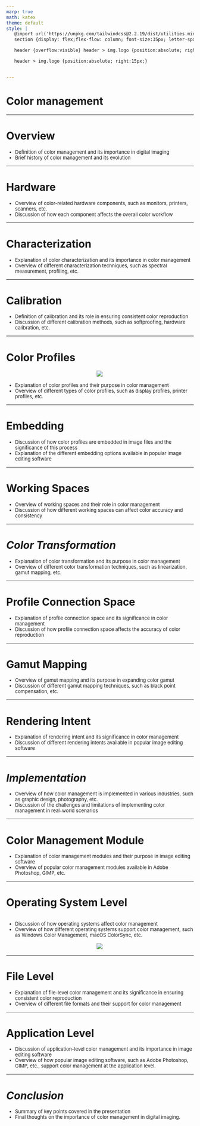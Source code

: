 ```yaml
---
marp: true
math: katex
theme: default
style: |
   @import url('https://unpkg.com/tailwindcss@2.2.19/dist/utilities.min.css');
   section {display: flex;flex-flow: column; font-size:35px; letter-spacing:1.4px;}

   header {overflow:visible} header > img.logo {position:absolute; right:15px;}

   header > img.logo {position:absolute; right:15px;}


---
```

<!-- backgroundImage: url('backgrounds/wwwatercolor (9).png') -->
<!-- _class: lead -->

 # Color management

---
<style scoped>p,li {font-size:0.92em}</style>

 # Overview
- Definition of color management and its importance in digital imaging
- Brief history of color management and its evolution


---
<style scoped>p,li {font-size:0.92em}</style>

 # Hardware

- Overview of color-related hardware components, such as monitors, printers, scanners, etc.
- Discussion of how each component affects the overall color workflow

---
<style scoped>p,li {font-size:0.92em}</style>

 # Characterization

- Explanation of color characterization and its importance in color management
- Overview of different characterization techniques, such as spectral measurement, profiling, etc.

---
<style scoped>p,li {font-size:0.92em}</style>

 # Calibration

- Definition of calibration and its role in ensuring consistent color reproduction
- Discussion of different calibration methods, such as softproofing, hardware calibration, etc.

---
<style scoped>p,li {font-size:0.88em}</style>

 # **Color Profiles**
<div style="display: flex; flex: 1 1 auto; flex-flow: row; min-height: 0"><div style="display: flex; flex: 1 1 auto; justify-content: center;min-height:0;min-width:0; margin-bottom:0.1em;;margin-right:0.15em">
<img style='object-fit: contain; max-height:100%; max-width:100%; background-color: rgba(0,0,0,0);' src='https://upload.wikimedia.org/wikipedia/commons/thumb/7/75/CTPgifsm.gif/220px-CTPgifsm.gif'/>
</div>
</div>

- Explanation of color profiles and their purpose in color management
- Overview of different types of color profiles, such as display profiles, printer profiles, etc.

---
<style scoped>p,li {font-size:0.92em}</style>

 # Embedding

- Discussion of how color profiles are embedded in image files and the significance of this process
- Explanation of the different embedding options available in popular image editing software

---
<style scoped>p,li {font-size:0.92em}</style>

 # Working Spaces
- Overview of working spaces and their role in color management
- Discussion of how different working spaces can affect color accuracy and consistency


---
<style scoped>p,li {font-size:0.92em}</style>

 # _Color Transformation_

- Explanation of color transformation and its purpose in color management
- Overview of different color transformation techniques, such as linearization, gamut mapping, etc.

---
<style scoped>p,li {font-size:0.92em}</style>

 # Profile Connection Space

- Explanation of profile connection space and its significance in color management
- Discussion of how profile connection space affects the accuracy of color reproduction

---
<style scoped>p,li {font-size:0.92em}</style>

 # Gamut Mapping

- Overview of gamut mapping and its purpose in expanding color gamut
- Discussion of different gamut mapping techniques, such as black point compensation, etc.

---
<style scoped>p,li {font-size:0.92em}</style>

 # Rendering Intent

- Explanation of rendering intent and its significance in color management
- Discussion of different rendering intents available in popular image editing software

---
<style scoped>p,li {font-size:0.92em}</style>

 # _Implementation_

- Overview of how color management is implemented in various industries, such as graphic design, photography, etc.
- Discussion of the challenges and limitations of implementing color management in real-world scenarios

---
<style scoped>p,li {font-size:0.92em}</style>

 # Color Management Module
- Explanation of color management modules and their purpose in image editing software
- Overview of popular color management modules available in Adobe Photoshop, GIMP, etc.


---
<style scoped>p,li {font-size:0.88em}</style>

 # Operating System Level
<div style='flex:1 1 auto; min-height:0;' class="grid grid-cols-8 gap-4">
<div style='display:flex; flex-flow:column; min-height:0;' class="col-span-4">

- Discussion of how operating systems affect color management
- Overview of how different operating systems support color management, such as Windows Color Management, macOS ColorSync, etc.
</div>

<div style='display:flex; flex-flow:column; min-height:0;' class="col-span-4">

<div style="display: flex; flex: 1 1 auto; flex-flow: row; min-height: 0"><div style="display: flex; flex: 1 1 auto; justify-content: center;min-height:0;min-width:0; margin-bottom:0.1em;;margin-right:0.15em">
<img style='object-fit: contain; max-height:100%; max-width:100%; background-color: rgba(0,0,0,0);' src='https://upload.wikimedia.org/wikipedia/commons/thumb/6/65/Colour_profile_viewer_on_KDE_Plasma_screenshot.png/330px-Colour_profile_viewer_on_KDE_Plasma_screenshot.png'/>
</div>
</div>

</div>

</div>


---
<style scoped>p,li {font-size:0.92em}</style>

 # File Level
- Explanation of file-level color management and its significance in ensuring consistent color reproduction
- Overview of different file formats and their support for color management


---
<style scoped>p,li {font-size:0.92em}</style>

 # **Application Level**

- Discussion of application-level color management and its importance in image editing software
- Overview of how popular image editing software, such as Adobe Photoshop, GIMP, etc., support color management at the application level.

---
<style scoped>p,li {font-size:0.92em}</style>

 # _Conclusion_
- Summary of key points covered in the presentation
- Final thoughts on the importance of color management in digital imaging.
